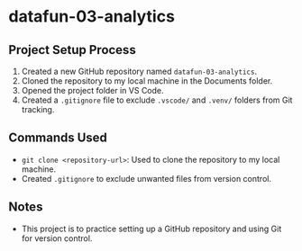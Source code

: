 # datafun-03-analytics

## Project Setup Process

1. Created a new GitHub repository named `datafun-03-analytics`.
2. Cloned the repository to my local machine in the Documents folder.
3. Opened the project folder in VS Code.
4. Created a `.gitignore` file to exclude `.vscode/` and `.venv/` folders from Git tracking.

## Commands Used

- `git clone <repository-url>`: Used to clone the repository to my local machine.
- Created `.gitignore` to exclude unwanted files from version control.

## Notes

- This project is to practice setting up a GitHub repository and using Git for version control.
